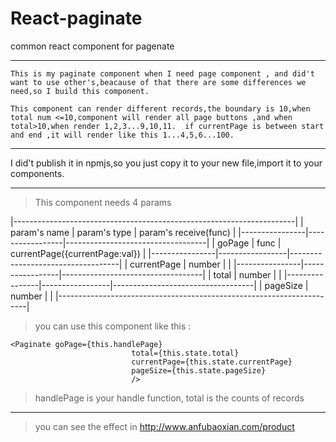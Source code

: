 # React-paginate
common react component for pagenate

***
```
This is my paginate component when I need page component , and did't want to use other's,beacause of that there are some differences we need,so I build this component.

This component can render different records,the boundary is 10,when total num <=10,component will render all page buttons ,and when total>10,when render 1,2,3...9,10,11.  if currentPage is between start and end ,it will render like this 1...4,5,6...100.
```
***

I did't publish it in npmjs,so you just copy it to your new file,import it to your components.

***

>This component needs 4 params



|----------------------------------------------------------------------|
|   param's name |  param's type   |  param's receive(func)            |
|----------------|-----------------|-----------------------------------|
|   goPage       |  func           |  currentPage({currentPage:val})   |
|----------------|-----------------|-----------------------------------|
|   currentPage  |  number         |                                   |
|----------------|-----------------|-----------------------------------|
|   total        |  number         |                                   |
|----------------|-----------------|-----------------------------------|
|   pageSize     |  number         |                                   |
|----------------------------------------------------------------------|


>you can use this component like this :

 ```
 <Paginate goPage={this.handlePage}
                            total={this.state.total}
                            currentPage={this.state.currentPage}
                            pageSize={this.state.pageSize}
                            />
 ```
  
  >handlePage is your handle function, total is the counts of records
  
  
***
>you can see the effect in http://www.anfubaoxian.com/product
